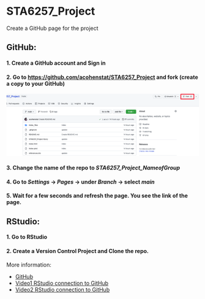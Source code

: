 # STA6257_Project

Create a GitHub page for the project

## GitHub:
#### 1. Create a GitHub account and Sign in
#### 2. Go to https://github.com/acohenstat/STA6257_Project and fork (create a copy to your GitHub)
![fork](fork.png)
#### 3. Change the name of the repo to *STA6257_Project_NameofGroup*
#### 4. Go to *Settings* -> *Pages* -> under *Branch* -> select *main*
#### 5. Wait for a few seconds and refresh the page. You see the link of the page. 

## RStudio:
#### 1. Go to RStudio
#### 2. Create a Version Control Project and Clone the repo. 

More information:
- [GitHub](https://happygitwithr.com/index.html)
- [Video1 RStudio connection to GitHub](https://www.youtube.com/watch?v=MdmnE3AnkQE)
- [Video2 RStudio connection to GitHub](https://www.youtube.com/watch?v=jN6tvgt3GK8)
